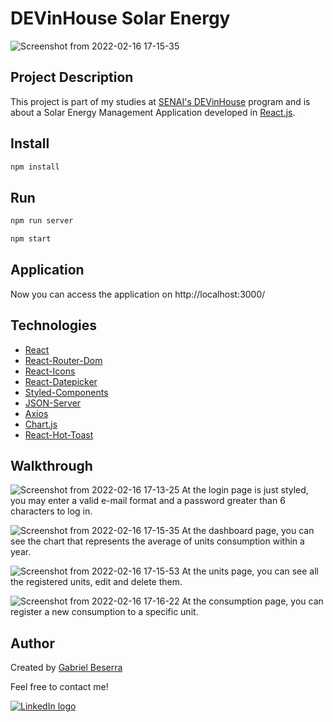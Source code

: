 # DEVinHouse Solar Energy

![Screenshot from 2022-02-16 17-15-35](https://user-images.githubusercontent.com/47508755/154353555-26612183-de1f-44ad-9b0f-18bfdd987c88.png)

## Project Description
This project is part of my studies at [SENAI's DEVinHouse](https://cadastro.sc.senai.br/l/5yRQf0ABF1174) program and is about a Solar Energy Management Application developed in [React.js](https://reactjs.org/).

## Install
```bash
npm install
```
## Run
```bash
npm run server
```
```bash
npm start
```

## Application
Now you can access the application on http://localhost:3000/

## Technologies
- [React](https://reactjs.org/)
- [React-Router-Dom](https://www.npmjs.com/package/react-router-dom)
- [React-Icons](https://react-icons.github.io/react-icons)
- [React-Datepicker](https://www.npmjs.com/package/react-datepicker)
- [Styled-Components](https://styled-components.com/)
- [JSON-Server](https://www.npmjs.com/package/json-server)
- [Axios](https://axios-http.com/docs/intro)
- [Chart.js](https://www.chartjs.org/)
- [React-Hot-Toast](https://github.com/fkhadra/react-toastify)

## Walkthrough
![Screenshot from 2022-02-16 17-13-25](https://user-images.githubusercontent.com/47508755/154353315-afdd0ea1-c7ac-4f9c-846b-876239acf8ef.png)
At the login page is just styled, you may enter a valid e-mail format and a password greater than 6 characters to log in.

![Screenshot from 2022-02-16 17-15-35](https://user-images.githubusercontent.com/47508755/154353555-26612183-de1f-44ad-9b0f-18bfdd987c88.png)
At the dashboard page, you can see the chart that represents the average of units consumption within a year.

![Screenshot from 2022-02-16 17-15-53](https://user-images.githubusercontent.com/47508755/154353591-b93880dd-c5c5-43c9-9a02-e96d8654a1e5.png)
At the units page, you can see all the registered units, edit and delete them.

![Screenshot from 2022-02-16 17-16-22](https://user-images.githubusercontent.com/47508755/154353804-b2657c50-7785-4aa5-82b8-c63a65bf0cf9.png)
At the consumption page, you can register a new consumption to a specific unit.

## Author
Created by [Gabriel Beserra](https://github.com/gbeserra95)

Feel free to contact me!
<div style="display: flex;">
  <a href="https://www.linkedin.com/in/-gabrielbeserra/" target="_blank">
    <img src="https://img.shields.io/badge/LinkedIn-0077B5?style=for-the-badge&logo=linkedin&logoColor=white" alt="LinkedIn logo">
  </a>  
</div>

